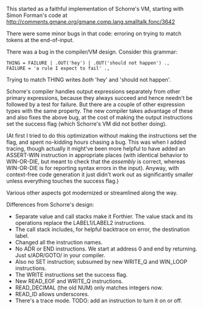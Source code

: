 This started as a faithful implementation of Schorre's VM, starting
with Simon Forman's code at
http://comments.gmane.org/gmane.comp.lang.smalltalk.fonc/3642

There were some minor bugs in that code: erroring on trying to match
tokens at the end-of-input.

There was a bug in the compiler/VM design. Consider this grammar:

    THING = FAILURE | .OUT('hey') | .OUT('should not happen') .,
    FAILURE = 'a rule I expect to fail' .,

Trying to match THING writes *both* 'hey' and 'should not happen'.

Schorre's compiler handles output expressions separately from other
primary expressions, because they always succeed and hence needn't be
followed by a test for failure. But there are a couple of other
expression types with the same property. The new compiler takes
advantage of these and also fixes the above bug, at the cost of making
the output instructions set the success flag (which Schorre's VM did
not bother doing).

(At first I tried to do this optimization without making the
instructions set the flag, and spent no-kidding hours chasing a
bug. This was when I added tracing, though actually it might've been
more helpful to have added an ASSERT-WIN instruction in appropriate
places (with identical behavior to WIN-OR-DIE, but meant to check that
the *assembly* is correct, whereas WIN-OR-DIE is for reporting syntax
errors in the input). Anyway, with context-free code generation it
just didn't work out as significantly smaller unless everything
touches the success flag.)

Various other aspects got modernized or streamlined along the way.

Differences from Schorre's design:
  * Separate value and call stacks make it Forthier. The value
    stack and its operations replace the LABEL1/LABEL2 instructions.
  * The call stack includes, for helpful backtrace on error, the
    destination label.
  * Changed all the instruction names.
  * No ADR or END instructions. We start at address 0 and end by
    returning. Just s/ADR/GOTO/ in your compiler.
  * Also no SET instruction; subsumed by new WRITE_Q and WIN_LOOP instructions.
  * The WRITE instructions set the success flag.
  * New READ_EOF and WRITE_Q instructions.
  * READ_DECIMAL (the old NUM) only matches integers now.
  * READ_ID allows underscores.
  * There's a trace mode. TODO: add an instruction to turn it on or off.
